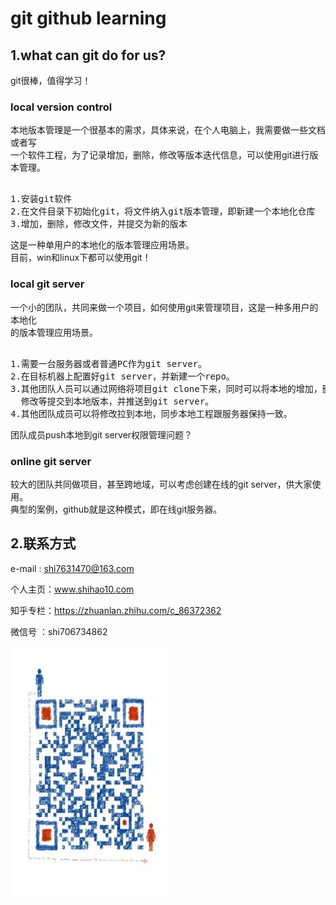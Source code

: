 # git github learning  
  
## 1.what can git do for us?  
git很棒，值得学习！  
  
### local version control  
本地版本管理是一个很基本的需求，具体来说，在个人电脑上，我需要做一些文档或者写  
一个软件工程，为了记录增加，删除，修改等版本迭代信息，可以使用git进行版本管理。  
<pre>  
1.安装git软件  
2.在文件目录下初始化git，将文件纳入git版本管理，即新建一个本地化仓库  
3.增加，删除，修改文件，并提交为新的版本  
</pre>  
这是一种单用户的本地化的版本管理应用场景。  
目前，win和linux下都可以使用git！  
  
### local git server  
一个小的团队，共同来做一个项目，如何使用git来管理项目，这是一种多用户的本地化  
的版本管理应用场景。  
<pre>  
1.需要一台服务器或者普通PC作为git server。  
2.在目标机器上配置好git server，并新建一个repo。  
3.其他团队人员可以通过网络将项目git clone下来，同时可以将本地的增加，删除，  
  修改等提交到本地版本，并推送到git server。  
4.其他团队成员可以将修改拉到本地，同步本地工程跟服务器保持一致。  
</pre>  
团队成员push本地到git server权限管理问题？  
  
  
### online git server  
较大的团队共同做项目，甚至跨地域，可以考虑创建在线的git server，供大家使用。  
典型的案例，github就是这种模式，即在线git服务器。  
  
## 2.联系方式  
  
e-mail  : shi7631470@163.com  
  
个人主页：www.shihao10.com  
  
知乎专栏：https://zhuanlan.zhihu.com/c_86372362  
  
微信号  ：shi706734862  
  
<img src="https://github.com/shi-hao/c_language_study/blob/master/chatME.jpg" width="250" height="400" />  
